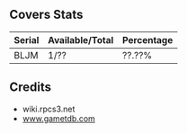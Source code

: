 ## Covers Stats

| Serial | Available/Total | Percentage |
| ------ | --------------- | ---------- |
| BLJM | 1/?? | ??.??% |


## Credits
- wiki.rpcs3.net
- www.gametdb.com
